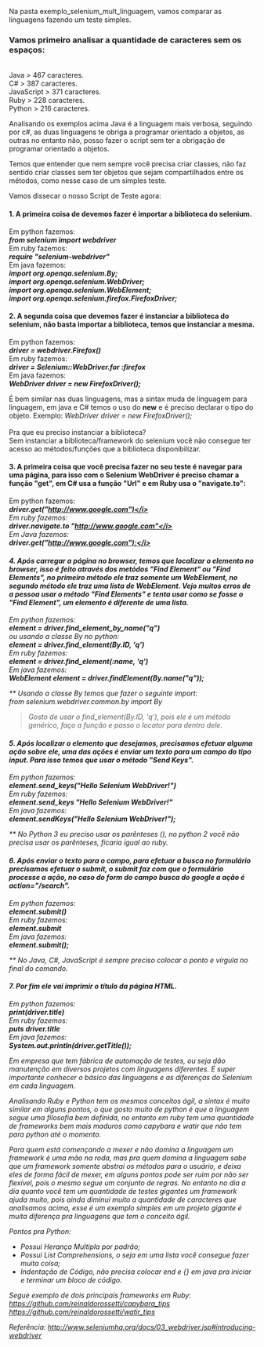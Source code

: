 Na pasta exemplo_selenium_mult_linguagem, vamos comparar as linguagens fazendo um teste simples.

### Vamos primeiro analisar a quantidade de caracteres sem os espaços:
<br>Java > 467 caracteres.
<br>C# > 387 caracteres.
<br>JavaScript > 371 caracteres.
<br>Ruby > 228 caracteres.
<br>Python > 216 caracteres.

Analisando os exemplos acima Java é a linguagem mais verbosa, seguindo por c#, as duas linguagens te obriga a programar orientado a objetos, as outras no entanto não, posso fazer o script sem ter a obrigação de programar orientado a objetos. 

Temos que entender que nem sempre você precisa criar classes, não faz sentido criar classes sem ter objetos que sejam compartilhados entre os métodos, como nesse caso de um simples teste.


Vamos dissecar o nosso Script de Teste agora:

#### 1. A primeira coisa de devemos fazer é importar a biblioteca do selenium.
Em python fazemos:<br>
<b><i> from selenium import webdriver</i></b><br>
Em ruby fazemos:<br>
<b><i> require "selenium-webdriver"</i></b><br>
Em java fazemos:<br>
<b><i> import org.openqa.selenium.By;<br>
import org.openqa.selenium.WebDriver;<br>
import org.openqa.selenium.WebElement;<br>
import org.openqa.selenium.firefox.FirefoxDriver;</i></b>

#### 2. A segunda coisa que devemos fazer é instanciar a biblioteca do selenium, não basta importar a biblioteca, temos que instanciar a mesma.<br>
Em python fazemos:<br>
<b><i> driver = webdriver.Firefox()</i></b><br>
Em ruby fazemos:<br>
<b><i> driver = Selenium::WebDriver.for :firefox</i></b><br>
Em java fazemos:<br>
<b><i> WebDriver driver = new FirefoxDriver();</i></b>

É bem similar nas duas linguagens, mas a sintax muda de linguagem para linguagem, em java e C# temos o uso do <b>new</b> e é preciso declarar o tipo do objeto. Exemplo: <i>WebDriver driver = new FirefoxDriver();</i>
<br><br>Pra que eu preciso instanciar a biblioteca?<br>
Sem instanciar a biblioteca/framework do selenium você não consegue ter acesso ao métodos/funções que a biblioteca disponibilizar.


#### 3. A primeira coisa que você precisa fazer no seu teste é navegar para uma página, para isso com o Selenium WebDriver é preciso chamar a função "get", em C# usa a função "Url" e em Ruby usa o "navigate.to":
Em python fazemos:<br>
<b><i> driver.get("http://www.google.com")</i></b><br>
Em ruby fazemos:<br>
<b><i> driver.navigate.to "http://www.google.com"</i></b><br>
Em Java fazemos:<br>
<b><i> driver.get("http://www.google.com");</i></b><br>

#### 4. Após carregar a página no browser, temos que localizar o elemento no browser, isso é feito através dos metódos "Find Element" ou "Find Elements", no primeiro método ele traz somente um WebElement, no segundo método ele traz uma lista de WebElement. Vejo muitos erros de a pessoa usar o método "Find Elements" e tenta usar como se fosse o "Find Element", um elemento é diferente de uma lista.
Em python fazemos:<br>
<b><i> element = driver.find_element_by_name("q")</i></b><br>
ou usando a classe By no python:<br>
<b><i> element = driver.find_element(By.ID, 'q')</i></b><br>
Em ruby fazemos:<br>
<b><i> element = driver.find_element(:name, 'q')</i></b><br>
Em java fazemos:<br>
<b><i> WebElement element = driver.findElement(By.name("q"));</i></b>

** Usando a classe By temos que fazer o seguinte import:<br>
from selenium.webdriver.common.by import By
> Gosto de usar o find_element(By.ID, 'q'), pois ele é um método genérico, faço a função e passo o locator para dentro dele.

#### 5. Após localizar o elemento que desejamos, precisamos efetuar alguma ação sobre ele, uma das ações é enviar um texto para um campo do tipo input. Para isso temos que usar o método "Send Keys".
Em python fazemos:<br>
<b><i> element.send_keys("Hello Selenium WebDriver!")</i></b><br>
Em ruby fazemos:<br>
<b><i> element.send_keys "Hello Selenium WebDriver!"</i></b><br>
Em java fazemos:<br>
<b><i> element.sendKeys("Hello Selenium WebDriver!");</i></b>

** No Python 3 eu preciso usar os parênteses (), no python 2 você não precisa usar os parênteses, ficaria igual ao ruby.

#### 6. Após enviar o texto para o campo, para efetuar a busca no formulário precisamos efetuar o submit, o submit faz com que o formulário processe a ação, no caso do form do campo busca do google a ação é action="/search".
Em python fazemos:<br>
<b><i> element.submit()</i></b><br>
Em ruby fazemos:<br>
<b><i> element.submit</i></b><br>
Em java fazemos:<br>
<b><i> element.submit();</i></b>

** No Java, C#, JavaScript é sempre preciso colocar o ponto e vírgula no final do comando.


#### 7. Por fim ele vai imprimir o título da página HTML.
Em python fazemos:<br>
<b><i> print(driver.title)</i></b><br>
Em ruby fazemos:<br>
<b><i> puts driver.title</i></b><br>
Em java fazemos:<br>
<b><i> System.out.println(driver.getTitle());</i></b>


Em empresa que tem fábrica de automação de testes, ou seja dão manutenção em diversos projetos com linguagens diferentes. É super importante conhecer o básico das linguagens e as diferenças do Selenium em cada linguagem. 

Analisando Ruby e Python tem os mesmos conceitos ágil, a sintax é muito similar em alguns pontos, o que gosto muito de python é que a linguagem segue uma filosofia bem definida, no entanto em ruby tem uma quantidade de frameworks bem mais maduros como capybara e watir que não tem para python até o momento.

Para quem está començando a mexer e não domina a linguagem um framework é uma mão na roda, mas pra quem domina a linguagem sabe que um framework somente abstrai os métodos para o usuário, e deixa eles de forma fácil de mexer, em alguns pontos pode ser ruim por não ser flexível, pois o mesmo segue um conjunto de regras. No entanto no dia a dia quanto você tem um quantidade de testes gigantes um framework ajuda muito, pois ainda diminui muito a quantidade de caracteres que analisamos acima, esse é um exemplo simples em um projeto gigante é muita diferença pra linguagens que tem o conceito ágil. 

Pontos pra Python:
- Possui Herança Multipla por padrão;
- Possui List Comprehensions, o seja em uma lista você consegue fazer muita coisa;
- Indentação de Código, não precisa colocar end e {} em java pra iniciar e terminar um bloco de código.

Segue exemplo de dois principais frameworks em Ruby:
https://github.com/reinaldorossetti/capybara_tips
https://github.com/reinaldorossetti/watir_tips

Referência: http://www.seleniumhq.org/docs/03_webdriver.jsp#introducing-webdriver
